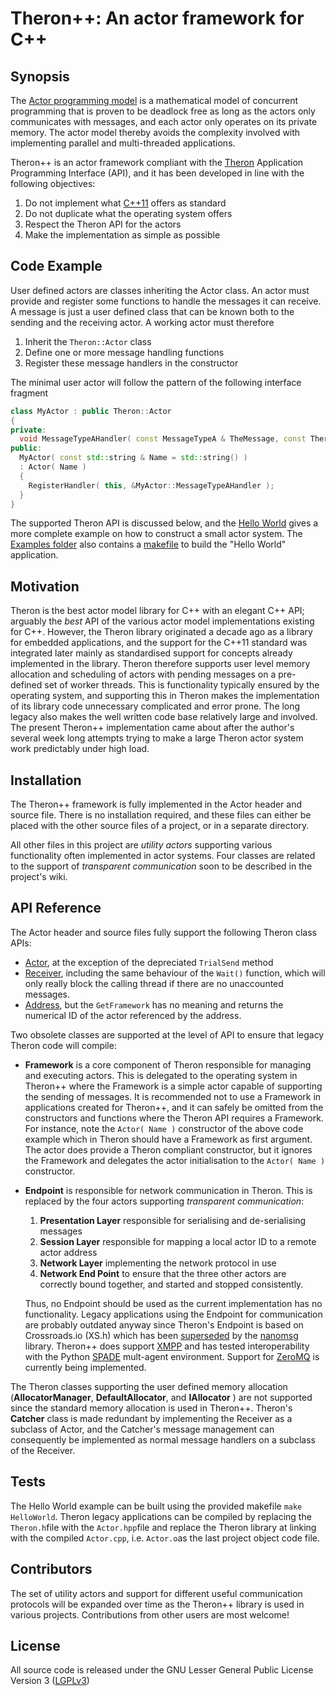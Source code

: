 # Theron++: An actor framework for C++

## Synopsis

The [Actor programming model](https://en.wikipedia.org/wiki/Actor_model) is a mathematical model of concurrent programming that is proven to be deadlock free as long as the actors only communicates with messages, and each actor only operates on its private memory. The actor model thereby avoids the complexity involved with implementing parallel and multi-threaded applications.

Theron++ is an actor framework compliant with the [Theron](http://www.theron-library.com/) Application Programming Interface (API), and it has been developed in line with the following objectives:
1. Do not implement what [C++11](https://isocpp.org/wiki/faq/cpp11) offers as standard
2. Do not duplicate what the operating system offers
3. Respect the Theron API for the actors
4. Make the implementation as simple as possible

## Code Example

User defined actors are classes inheriting the Actor class. An actor must provide and register some functions to handle the messages it can receive. A message is just a user defined class that can be known both to the sending and the receiving actor. A working actor must therefore
1. Inherit the `Theron::Actor` class
2. Define one or more message handling functions
3. Register these message handlers in the constructor

The minimal user actor will follow the pattern of the following interface fragment

```C++
class MyActor : public Theron::Actor
{
private:
  void MessageTypeAHandler( const MessageTypeA & TheMessage, const Theron::Address SendingActor);
public:
  MyActor( const std::string & Name = std::string() )
  : Actor( Name )
  {
    RegisterHandler( this, &MyActor::MessageTypeAHandler );
  }
}
```
The supported Theron API is discussed below, and the [Hello World](https://github.com/GeirHo/TheronPlusPlus/blob/Release/Examples/HelloWorld.cpp) gives a more complete example on how to construct a small actor system. The [Examples folder](https://github.com/GeirHo/TheronPlusPlus/tree/Release/Examples) also contains a [makefile](https://github.com/GeirHo/TheronPlusPlus/blob/Release/Examples/makefile) to build the "Hello World" application.

## Motivation

Theron is the best actor model library for C++ with an elegant C++ API; arguably the _best_ API of the various actor model implementations existing for C++. However, the Theron library originated a decade ago as a library for embedded applications, and the support for the C++11 standard was integrated later mainly as standardised support for concepts already implemented in the library. Theron therefore supports user level memory allocation and scheduling of actors with pending messages on a pre-defined set of worker threads. This is functionality  typically ensured by the operating system, and supporting this in Theron makes the implementation of its library code unnecessary complicated and error prone. The long legacy also makes the well written code base relatively large and involved. The present Theron++ implementation came about after the author's several week long attempts trying to make a large Theron actor system work predictably under high load. 

## Installation

The Theron++ framework is fully implemented in the Actor header and source file. There is no installation required, and these files can either be placed with the other source files of a project, or in a separate directory. 

All other files in this project are _utility actors_ supporting various functionality often implemented in actor systems. Four classes are related to the support of _transparent communication_ soon to be described in the project's wiki.

## API Reference

The Actor header and source files fully support the following Theron class APIs:
* [Actor](http://docs.theron-library.com/6.00/classTheron_1_1Actor.html), at the exception of the depreciated `TrialSend` method
* [Receiver](http://docs.theron-library.com/6.00/classTheron_1_1Receiver.html), including the same behaviour of the `Wait()` function, which will only really block the calling thread if there are no unaccounted messages.
* [Address](http://docs.theron-library.com/6.00/classTheron_1_1Address.html), but the `GetFramework` has no meaning and returns the numerical ID of the actor referenced by the address.

Two obsolete classes are supported at the level of API to ensure that legacy Theron code will compile:
* 	**Framework** is a core component of Theron responsible for managing and executing actors. This is delegated to the operating system in Theron++ where the Framework is a simple actor capable of supporting the sending of messages. It is recommended not to use a Framework in applications created for Theron++, and it can safely be omitted from the constructors and functions where the Theron API requires a Framework. For instance, note the `Actor( Name )` constructor of the above code example which in Theron should have a Framework as first argument. The actor does provide a Theron compliant constructor, but it ignores the Framework and delegates the actor initialisation to the `Actor( Name )` constructor.
* 	**Endpoint** is responsible for network communication in Theron. This is replaced by the four actors supporting _transparent communication_: 
	1. **Presentation Layer** responsible for serialising and de-serialising messages
	2. **Session Layer** responsible for mapping a local actor ID to a remote actor address
	3. **Network Layer** implementing the network protocol in use
	4. **Network End Point** to ensure that the three other actors are correctly bound together, and started and stopped consistently.

	Thus, no Endpoint should be used as the current implementation has no functionality. Legacy applications using the Endpoint for communication are probably outdated anyway since Theron's Endpoint is based on Crossroads.io (XS.h) which has been [superseded](http://stackoverflow.com/questions/13494033/zeromq-vs-crossroads-i-o) by the [nanomsg](https://github.com/nanomsg/nanomsg) library. Theron++ does support [XMPP](https://xmpp.org/) and has tested interoperability with the Python [SPADE](https://github.com/javipalanca/spade) mult-agent environment. Support for [ZeroMQ](http://zeromq.org/) is currently being implemented.

The Theron classes supporting the user defined memory allocation (**AllocatorManager**, **DefaultAllocator**, and **IAllocator** ) are not supported since the standard memory allocation is used in Theron++. Theron's **Catcher** class is made redundant by implementing the Receiver as a subclass of Actor, and the Catcher's message management can consequently be implemented as normal message handlers on a subclass of the Receiver.

## Tests

The Hello World example can be built using the provided makefile `make HelloWorld`. Theron legacy applications can be compiled by replacing the `Theron.h`file with the `Actor.hpp`file and replace the Theron library at linking with the compiled `Actor.cpp`, i.e. `Actor.o`as the last project object code file.

## Contributors

The set of utility actors and support for different useful communication protocols will be expanded over time as the Theron++ library is used in various projects. Contributions from other users are most welcome!

## License

All source code is released under the GNU Lesser General Public License Version 3 
([LGPLv3](https://www.gnu.org/licenses/lgpl.html))
